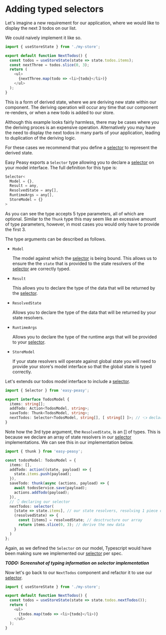 # Adding typed selectors

Let's imagine a new requirement for our application, where we would like to display the next 3 todos on our list.

We could naively implement it like so.

```typescript
import { useStoreState } from './my-store';

export default function NextTodos() {
  const todos = useStoreState(state => state.todos.items);
  const nextThree = todos.slice(0, 3);
  return (
    <ul>
      {nextThree.map(todo => <li>{todo}</li>)}
    </ul>
  );
}
```

This is a form of derived state, where we are deriving new state within our component. The deriving operation will occur any time that our component re-renders, or when a new todo is added to our store.

Although this example looks fairly harmless, there may be cases where you the deriving proces is an expensive operation. Alternatively you may have the need to display the next todos in many parts of your application, leading to duplication of the deriving logic.

For these cases we recommend that you define a [selector](/docs/api/selector) to represent the derived state.

Easy Peasy exports a `Selector` type allowing you to declare a [selector](/docs/api/selector) on your model interface. The full definition for this type is:

```typescript
Selector<
  Model = {},
  Result = any,
  ResolvedState = any[],
  RuntimeArgs = any[],
  StoreModel = {}
>
```

As you can see the type accepts 5 type parameters, all of which are optional. Similar to the `Thunk` type this may seem like an excessive amount of type parameters, however, in most cases you would only have to provide the first 3.

The type arguments can be described as follows.

- `Model`

  The model against which the [selector](/docs/api/selector) is being bound. This allows us to ensure the the `state` that is provided to the state resolvers of the [selector](/docs/api/selector) are correctly typed.

- `Result`

  This allows you to declare the type of the data that will be returned by the [selector](/docs/api/selector).

- `ResolvedState`

  Allows you to declare the type of the data that will be returned by your state resolvers.

- `RuntimeArgs`

  Allows you to declare the type of the runtime args that will be provided to your [selector](/docs/api/selector).

- `StoreModel`

  If your state resolvers will operate against global state you will need to provide your store's model interface so that the global state is typed correctly. 

Let's extends our todos model interface to include a [selector](/docs/api/selector).

```typescript
import { Selector } from 'easy-peasy';

export interface TodosModel {
  items: string[];
  addTodo: Action<TodosModel, string>; 
  saveTodo: Thunk<TodosModel, string>;
  nextTodos: Selector<TodosModel, string[], [ string[] ]>; // 👈 declaring our selector
}
```

Note how the 3rd type argument, the `ResolvedState`, is an [] of types. This is because we declare an array of state resolvers in our [selector](/docs/api/selector) implementations. We can see this in our implementation below.

```typescript
import { thunk } from 'easy-peasy';

const todosModel: TodosModel = {
  items: [],
  addTodo: action((state, payload) => {
    state.items.push(payload);
  }),
  saveTodo: thunk(async (actions, payload) => {
    await todosService.save(payload);
    actions.addTodo(payload);
  }),
  // 👇 declaring our selector
  nextTodos: selector(
    [state => state.items], // our state resolvers, resolving 1 piece of state
    (resolvedState) => {
      const [items] = resolvedState; // desctructure our array
      return items.slice(0, 3); // derive the new data
    }
  )
};
```

Again, as we defined the `Selector` on our model, Typescript would have been making sure we implemented our [selector](/docs/api/selector) per spec.

***TODO: Screenshot of typing information on selector implementation***

Now let's go back to our `NextTodos` component and refactor it to use our [selector](/docs/api/selector).

```typescript
import { useStoreState } from './my-store';

export default function NextTodos() {
  const todos = useStoreState(state => state.todos.nextTodos());
  return (
    <ul>
      {todos.map(todo => <li>{todo}</li>)}
    </ul>
  );
}
```